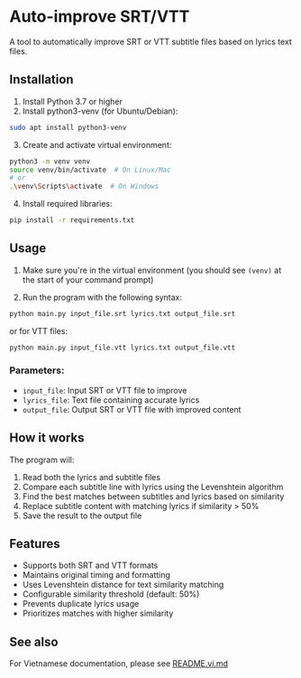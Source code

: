 # Auto-improve SRT/VTT

A tool to automatically improve SRT or VTT subtitle files based on lyrics text files.

## Installation

1. Install Python 3.7 or higher
2. Install python3-venv (for Ubuntu/Debian):
```bash
sudo apt install python3-venv
```

3. Create and activate virtual environment:
```bash
python3 -m venv venv
source venv/bin/activate  # On Linux/Mac
# or
.\venv\Scripts\activate  # On Windows
```

4. Install required libraries:
```bash
pip install -r requirements.txt
```

## Usage

1. Make sure you're in the virtual environment (you should see `(venv)` at the start of your command prompt)

2. Run the program with the following syntax:
```bash
python main.py input_file.srt lyrics.txt output_file.srt
```

or for VTT files:
```bash
python main.py input_file.vtt lyrics.txt output_file.vtt
```

### Parameters:
- `input_file`: Input SRT or VTT file to improve
- `lyrics_file`: Text file containing accurate lyrics
- `output_file`: Output SRT or VTT file with improved content

## How it works

The program will:
1. Read both the lyrics and subtitle files
2. Compare each subtitle line with lyrics using the Levenshtein algorithm
3. Find the best matches between subtitles and lyrics based on similarity
4. Replace subtitle content with matching lyrics if similarity > 50%
5. Save the result to the output file

## Features
- Supports both SRT and VTT formats
- Maintains original timing and formatting
- Uses Levenshtein distance for text similarity matching
- Configurable similarity threshold (default: 50%)
- Prevents duplicate lyrics usage
- Prioritizes matches with higher similarity

## See also
For Vietnamese documentation, please see [README.vi.md](README.vi.md) 